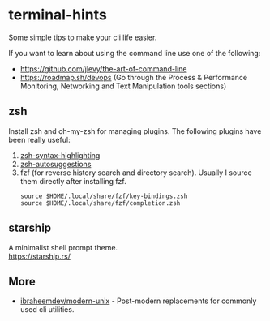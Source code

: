 # terminal-hints
Some simple tips to make your cli life easier.

If you want to learn about using the command line use one of the following:
- https://github.com/jlevy/the-art-of-command-line
- https://roadmap.sh/devops (Go through the Process & Performance Monitoring, Networking and Text Manipulation tools sections)

## zsh
Install zsh and oh-my-zsh for managing plugins.
The following plugins have been really useful:
1. [zsh-syntax-highlighting](https://github.com/zsh-users/zsh-syntax-highlighting)
2. [zsh-autosuggestions](https://github.com/zsh-users/zsh-autosuggestions)
3. fzf (for reverse history search and directory search).
   Usually I source them directly after installing fzf.
   ```
   source $HOME/.local/share/fzf/key-bindings.zsh
   source $HOME/.local/share/fzf/completion.zsh
   ```


## starship
A minimalist shell prompt theme.  
https://starship.rs/

## More
- [ibraheemdev/modern-unix](https://github.com/ibraheemdev/modern-unix) - Post-modern replacements for commonly used cli utilities.
